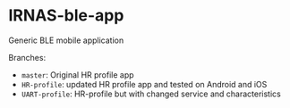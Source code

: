 # IRNAS-ble-app
Generic BLE mobile application

Branches:
- `master`: Original HR profile app
- `HR-profile`: updated HR profile app and tested on Android and iOS
- `UART-profile`: HR-profile but with changed service and characteristics

